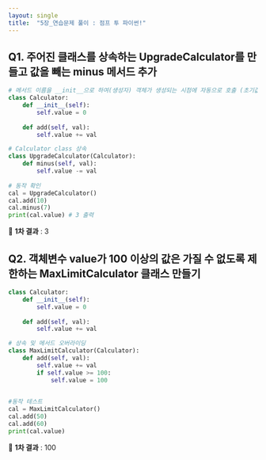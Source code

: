 ```yaml
---
layout: single
title:  "5장_연습문제 풀이 : 점프 투 파이썬!"
---
```


## Q1. 주어진 클래스를 상속하는 UpgradeCalculator를 만들고 값을 빼는 minus 메서드 추가

```python
# 메서드 이름을 __init__으로 하여(생성자) 객체가 생성되는 시점에 자동으로 호출 (초기값 설정)
class Calculator:
    def __init__(self): 
        self.value = 0
         
    def add(self, val):
        self.value += val

# Calculator class 상속
class UpgradeCalculator(Calculator):
    def minus(self, val):
        self.value -= val
        
# 동작 확인
cal = UpgradeCalculator()
cal.add(10)
cal.minus(7)
print(cal.value) # 3 출력
```

🤩 **1차 결과** : 3   

## Q2. 객체변수 value가 100 이상의 값은 가질 수 없도록 제한하는 MaxLimitCalculator 클래스 만들기

```python
class Calculator:
    def __init__(self): 
        self.value = 0
         
    def add(self, val):
        self.value += val

# 상속 및 메서드 오버라이딩 
class MaxLimitCalculator(Calculator):
    def add(self, val):
        self.value += val
        if self.value >= 100:
            self.value = 100
        

#동작 테스트
cal = MaxLimitCalculator()
cal.add(50)
cal.add(60)
print(cal.value) 
```

🤩 **1차 결과** : 100   




